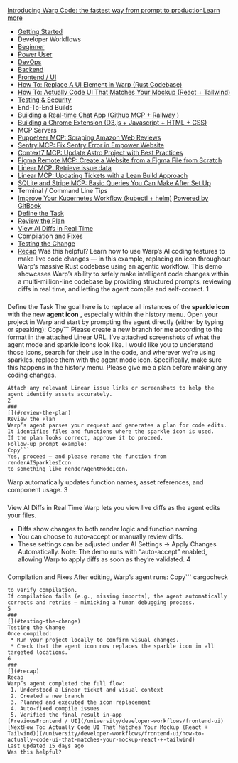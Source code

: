[Introducing Warp Code: the fastest way from prompt to productionLearn more ](https://www.warp.dev/blog/introducing-warp-code-prompt-to-prod)
 * [Getting Started](/university)
 * Developer Workflows
 * [Beginner](/university/developer-workflows/beginner)
 * [Power User](/university/developer-workflows/power-user)
 * [DevOps](/university/developer-workflows/devops)
 * [Backend](/university/developer-workflows/backend)
 * [Frontend / UI](/university/developer-workflows/frontend-ui)
 * [How To: Replace A UI Element in Warp (Rust Codebase)](/university/developer-workflows/frontend-ui/how-to-replace-a-ui-element-in-warp-rust-codebase)
 * [How To: Actually Code UI That Matches Your Mockup (React + Tailwind)](/university/developer-workflows/frontend-ui/how-to-actually-code-ui-that-matches-your-mockup-react-+-tailwind)
 * [Testing & Security](/university/developer-workflows/testing-and-security)
 * End-To-End Builds
 * [Building a Real-time Chat App (Github MCP + Railway )](/university/end-to-end-builds/building-a-real-time-chat-app-github-mcp-+-railway)
 * [Building a Chrome Extension (D3.js + Javascript + HTML + CSS)](/university/end-to-end-builds/building-a-chrome-extension-d3.js-+-javascript-+-html-+-css)
 * MCP Servers
 * [Puppeteer MCP: Scraping Amazon Web Reviews ](/university/mcp-servers/puppeteer-mcp-scraping-amazon-web-reviews)
 * [Sentry MCP: Fix Sentry Error in Empower Website](/university/mcp-servers/sentry-mcp-fix-sentry-error-in-empower-website)
 * [Context7 MCP: Update Astro Project with Best Practices](/university/mcp-servers/context7-mcp-update-astro-project-with-best-practices)
 * [Figma Remote MCP: Create a Website from a Figma File from Scratch](/university/mcp-servers/figma-remote-mcp-create-a-website-from-a-figma-file-from-scratch)
 * [Linear MCP: Retrieve issue data](/university/mcp-servers/linear-mcp-retrieve-issue-data)
 * [Linear MCP: Updating Tickets with a Lean Build Approach](/university/mcp-servers/linear-mcp-updating-tickets-with-a-lean-build-approach)
 * [SQLite and Stripe MCP: Basic Queries You Can Make After Set Up](/university/mcp-servers/sqlite-and-stripe-mcp-basic-queries-you-can-make-after-set-up)
 * Terminal / Command Line Tips
 * [Improve Your Kubernetes Workflow (kubectl + helm)](/university/terminal-command-line-tips/improve-your-kubernetes-workflow-kubectl-+-helm)
[Powered by GitBook](https://www.gitbook.com/?utm_source=content&utm_medium=trademark&utm_campaign=c5dAwvMCRiTxUOdDicqy)
 * [Define the Task](#define-the-task)
 * [Review the Plan](#review-the-plan)
 * [View AI Diffs in Real Time](#view-ai-diffs-in-real-time)
 * [Compilation and Fixes](#compilation-and-fixes)
 * [Testing the Change](#testing-the-change)
 * [Recap](#recap)
Was this helpful?
Learn how to use Warp’s AI coding features to make live code changes — in this example, replacing an icon throughout Warp’s massive Rust codebase using an agentic workflow.
This demo showcases Warp’s ability to safely make intelligent code changes within a multi-million-line codebase by providing structured prompts, reviewing diffs in real time, and letting the agent compile and self-correct.
1
### 
[](#define-the-task)
Define the Task
The goal here is to replace all instances of the **sparkle icon** with the new **agent icon** , especially within the history menu.
Open your project in Warp and start by prompting the agent directly (either by typing or speaking):
Copy```
Please create a new branch for me according to the format in the attached Linear URL.
I’ve attached screenshots of what the agent mode and sparkle icons look like.
I would like you to understand those icons, search for their use in the code,
and wherever we’re using sparkles, replace them with the agent mode icon.
Specifically, make sure this happens in the history menu.
Please give me a plan before making any coding changes.
```
Attach any relevant Linear issue links or screenshots to help the agent identify assets accurately.
2
### 
[](#review-the-plan)
Review the Plan
Warp’s agent parses your request and generates a plan for code edits. It identifies files and functions where the sparkle icon is used.
If the plan looks correct, approve it to proceed.
Follow-up prompt example:
Copy```
Yes, proceed — and please rename the function from renderAISparklesIcon
to something like renderAgentModeIcon.
```
Warp automatically updates function names, asset references, and component usage.
3
### 
[](#view-ai-diffs-in-real-time)
View AI Diffs in Real Time
Warp lets you view live diffs as the agent edits your files.
 * Diffs show changes to both render logic and function naming.
 * You can choose to auto-accept or manually review diffs.
 * These settings can be adjusted under AI Settings → Apply Changes Automatically.
Note: The demo runs with “auto-accept” enabled, allowing Warp to apply diffs as soon as they’re validated.
4
### 
[](#compilation-and-fixes)
Compilation and Fixes
After editing, Warp’s agent runs:
Copy```
cargocheck
```
to verify compilation.
If compilation fails (e.g., missing imports), the agent automatically corrects and retries — mimicking a human debugging process.
5
### 
[](#testing-the-change)
Testing the Change
Once compiled:
 * Run your project locally to confirm visual changes.
 * Check that the agent icon now replaces the sparkle icon in all targeted locations.
6
### 
[](#recap)
Recap
Warp’s agent completed the full flow:
 1. Understood a Linear ticket and visual context
 2. Created a new branch
 3. Planned and executed the icon replacement
 4. Auto-fixed compile issues
 5. Verified the final result in-app
[PreviousFrontend / UI](/university/developer-workflows/frontend-ui)[NextHow To: Actually Code UI That Matches Your Mockup (React + Tailwind)](/university/developer-workflows/frontend-ui/how-to-actually-code-ui-that-matches-your-mockup-react-+-tailwind)
Last updated 15 days ago
Was this helpful?